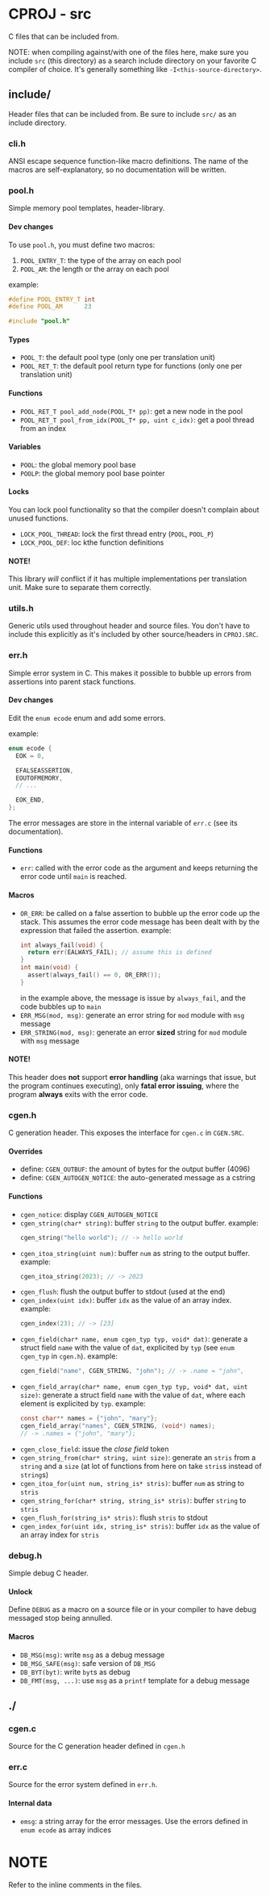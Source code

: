 # CPROJ - src

C files that can be included from.

NOTE: when compiling against/with one of the files here, make sure you include
`src` (this directory) as a search include directory on your favorite C
compiler of choice. It's generally something like `-I<this-source-directory>`.

## include/

Header files that can be included from. Be sure to include `src/` as an include
directory.

### cli.h

ANSI escape sequence function-like macro definitions. The name of the macros are self-explanatory,
so no documentation will be written.

### pool.h

Simple memory pool templates, header-library.

#### Dev changes

To use `pool.h`, you must define two macros:

1. `POOL_ENTRY_T`: the type of the array on each pool
2. `POOL_AM`: the length or the array on each pool

example:

``` c
#define POOL_ENTRY_T int
#define POOL_AM      23

#include "pool.h"
```

#### Types

- `POOL_T`: the default pool type (only one per translation unit)
- `POOL_RET_T`: the default pool return type for functions (only one per
  translation unit)

#### Functions

- `POOL_RET_T pool_add_node(POOL_T* pp)`: get a new node in the pool
- `POOL_RET_T pool_from_idx(POOL_T* pp, uint c_idx)`: get a pool thread from an
  index

#### Variables

- `POOL`: the global memory pool base
- `POOLP`: the global memory pool base pointer

#### Locks

You can lock pool functionality so that the compiler doesn't complain about
unused functions.

- `LOCK_POOL_THREAD`: lock the first thread entry (`POOL`, `POOL_P`)
- `LOCK_POOL_DEF`: loc kthe function definitions

#### NOTE!

This library *will* conflict if it has multiple implementations per translation
unit. Make sure to separate them correctly.

### utils.h

Generic utils used throughout header and source files. You don't have to include
this explicitly as it's included by other source/headers in `CPROJ.SRC`.

### err.h

Simple error system in C. This makes it possible to bubble up errors from
assertions into parent stack functions.

#### Dev changes

Edit the `enum ecode` enum and add some errors.

example:

```c
enum ecode {
  EOK = 0,

  EFALSEASSERTION,
  EOUTOFMEMORY,
  // ...

  EOK_END,
};
```

The error messages are store in the internal variable of `err.c` (see its
documentation).

#### Functions

- `err`: called with the error code as the argument and keeps returning the
  error code until `main` is reached.

#### Macros

- `OR_ERR`: be called on a false assertion to bubble up the error code up the
  stack. This assumes the error code message has been dealt with by the
  expression that failed the assertion.
  example:
  ```c
  int always_fail(void) {
    return err(EALWAYS_FAIL); // assume this is defined
  }
  int main(void) {
    assert(always_fail() == 0, OR_ERR());
  }
  ```
  in the example above, the message is issue by `always_fail`, and the code
  bubbles up to `main`
- `ERR_MSG(mod, msg)`: generate an error string for `mod` module with `msg`
  message
- `ERR_STRING(mod, msg)`: generate an error **sized** string for `mod` module with `msg`
  message

#### NOTE!

This header does **not** support **error handling** (aka warnings that issue,
but the program continues executing), only **fatal error issuing**, where the
program **always** exits with the error code.

### cgen.h

C generation header. This exposes the interface for `cgen.c` in `CGEN.SRC`.

#### Overrides

- define: `CGEN_OUTBUF`: the amount of bytes for the output buffer (4096)
- define: `CGEN_AUTOGEN_NOTICE`: the auto-generated message as a cstring

#### Functions

- `cgen_notice`: display `CGEN_AUTOGEN_NOTICE`
- `cgen_string(char* string)`: buffer `string` to the output buffer. example:
  ```c
  cgen_string("hello world"); // -> hello world
  ```
- `cgen_itoa_string(uint num)`: buffer `num` as string to the output buffer.
  example:
  ```c
  cgen_itoa_string(2023); // -> 2023
  ```
- `cgen_flush`: flush the output buffer to stdout (used at the end)
- `cgen_index(uint idx)`: buffer `idx` as the value of an array index. example:
  ```c
  cgen_index(23); // -> [23]
  ```
- `cgen_field(char* name, enum cgen_typ typ, void* dat)`: generate a struct
  field `name` with the value of `dat`, explicited by `typ` (see `enum cgen_typ`
  in `cgen.h`). example:
  ```c
  cgen_field("name", CGEN_STRING, "john"); // -> .name = "john",
  ```
- `cgen_field_array(char* name, enum cgen_typ typ, void* dat, uint size)`:
  generate a struct field `name` with the value of `dat`, where each element is
  explicited by `typ`. example:
  ```c
  const char** names = {"john", "mary"};
  cgen_field_array("names", CGEN_STRING, (void*) names);
  // -> .names = {"john", "mary"};
  ```
- `cgen_close_field`: issue the *close field* token
- `cgen_string_from(char* string, uint size)`: generate an `stris` from a
  `string` and a `size` (at lot of functions from here on take `stris`s instead
  of `string`s)
- `cgen_itoa_for(uint num, string_is* stris)`: buffer `num` as string to `stris`
- `cgen_string_for(char* string, string_is* stris)`: buffer `string` to `stris`
- `cgen_flush_for(string_is* stris)`: flush `stris` to stdout
- `cgen_index_for(uint idx, string_is* stris)`: buffer `idx` as the value of an
  array index for `stris`

### debug.h

Simple debug C header.

#### Unlock

Define `DEBUG` as a macro on a source file or in your compiler to have debug
messaged stop being annulled.

#### Macros

- `DB_MSG(msg)`: write `msg` as a debug message
- `DB_MSG_SAFE(msg)`: safe version of `DB_MSG`
- `DB_BYT(byt)`: write `byt`s as debug
- `DB_FMT(msg, ...)`: use `msg` as a `printf` template for a debug message

## ./

### cgen.c

Source for the C generation header defined in `cgen.h`

### err.c

Source for the error system defined in `err.h`.

#### Internal data

- `emsg`: a string array for the error messages. Use the errors defined in `enum
  ecode` as array indices

# NOTE

Refer to the inline comments in the files.
